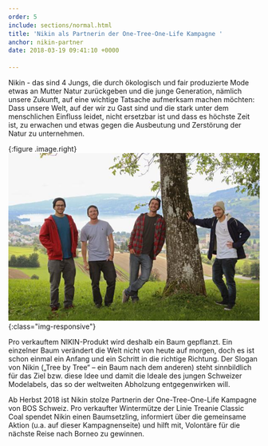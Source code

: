 ```yaml
---
order: 5
include: sections/normal.html
title: 'Nikin als Partnerin der One-Tree-One-Life Kampagne '
anchor: nikin-partner
date: 2018-03-19 09:41:10 +0000

---
```

Nikin - das sind 4 Jungs, die durch ökologisch und fair produzierte Mode etwas an Mutter Natur zurückgeben und die junge Generation, nämlich unsere Zukunft, auf eine wichtige Tatsache aufmerksam machen möchten: Dass unsere Welt, auf der wir zu Gast sind und die stark unter dem menschlichen Einfluss leidet, nicht ersetzbar ist und dass es höchste Zeit ist, zu erwachen und etwas gegen die Ausbeutung und Zerstörung der Natur zu unternehmen.

{:figure .image.right}
![Nikin](assets/img/nikin-team.jpg){:class="img-responsive"}

Pro verkauftem NIKIN-Produkt wird deshalb ein Baum gepflanzt. Ein einzelner Baum verändert die Welt nicht von heute auf morgen, doch es ist schon einmal ein Anfang und ein Schritt in die richtige Richtung. Der Slogan von Nikin („Tree by Tree“ – ein Baum nach dem anderen) steht sinnbildlich für das Ziel bzw. diese Idee und damit die Ideale des jungen Schweizer Modelabels, das so der weltweiten Abholzung entgegenwirken will.

Ab Herbst 2018 ist Nikin stolze Partnerin der One-Tree-One-Life Kampagne von BOS Schweiz. Pro verkaufter Wintermütze der Linie Treanie Classic Coal spendet Nikin einen Baumsetzling, informiert über die gemeinsame Aktion (u.a. auf dieser Kampagnenseite) und hilft mit, Volontäre für die nächste Reise nach Borneo zu gewinnen. 